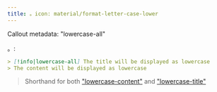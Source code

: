 ```yaml
---
title: 。icon: material/format-letter-case-lower
---
```


Callout metadata: "lowercase-all"

。:

```md
> [!info|lowercase-all] The title will be displayed as lowercase
> The content will be displayed as lowercase
```
> Shorthand for both ["lowercase-content"](../content-styling/page-5.md)
> and ["lowercase-title"](../title-styling/page-15.md)
